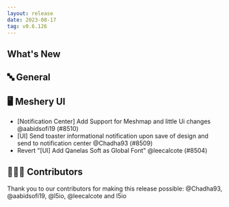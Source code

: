 ```yaml
---
layout: release
date: 2023-08-17
tag: v0.6.126
---
```


## What's New

## 🔤 General

## 🖥 Meshery UI

- [Notification Center] Add Support for Meshmap and little Ui changes @aabidsofi19 (#8510)
- [UI] Send toaster informational notification upon save of design and send to notification center @Chadha93 (#8509)
- Revert "[UI] Add Qanelas Soft as Global Font" @leecalcote (#8504)

## 👨🏽‍💻 Contributors

Thank you to our contributors for making this release possible:
@Chadha93, @aabidsofi19, @l5io, @leecalcote and l5io
